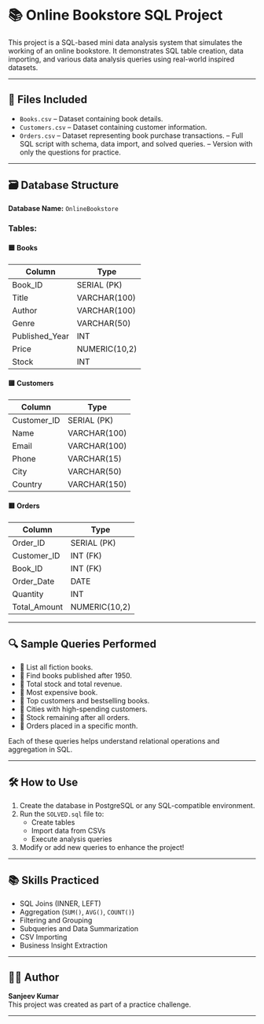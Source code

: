 # 📚 Online Bookstore SQL Project

This project is a SQL-based mini data analysis system that simulates the working of an online bookstore. It demonstrates SQL table creation, data importing, and various data analysis queries using real-world inspired datasets.

---

## 📁 Files Included

- `Books.csv` – Dataset containing book details.
- `Customers.csv` – Dataset containing customer information.
- `Orders.csv` – Dataset representing book purchase transactions.
– Full SQL script with schema, data import, and solved queries.
– Version with only the questions for practice.

---

## 🗃️ Database Structure

**Database Name:** `OnlineBookstore`

### Tables:

#### 🟦 Books
| Column         | Type         |
|----------------|--------------|
| Book_ID        | SERIAL (PK)  |
| Title          | VARCHAR(100) |
| Author         | VARCHAR(100) |
| Genre          | VARCHAR(50)  |
| Published_Year | INT          |
| Price          | NUMERIC(10,2)|
| Stock          | INT          |

#### 🟨 Customers
| Column      | Type         |
|-------------|--------------|
| Customer_ID | SERIAL (PK)  |
| Name        | VARCHAR(100) |
| Email       | VARCHAR(100) |
| Phone       | VARCHAR(15)  |
| City        | VARCHAR(50)  |
| Country     | VARCHAR(150) |

#### 🟥 Orders
| Column       | Type         |
|--------------|--------------|
| Order_ID     | SERIAL (PK)  |
| Customer_ID  | INT (FK)     |
| Book_ID      | INT (FK)     |
| Order_Date   | DATE         |
| Quantity     | INT          |
| Total_Amount | NUMERIC(10,2)|

---

## 🔍 Sample Queries Performed

- 📌 List all fiction books.
- 📌 Find books published after 1950.
- 📌 Total stock and total revenue.
- 📌 Most expensive book.
- 📌 Top customers and bestselling books.
- 📌 Cities with high-spending customers.
- 📌 Stock remaining after all orders.
- 📌 Orders placed in a specific month.

Each of these queries helps understand relational operations and aggregation in SQL.

---

## 🛠️ How to Use

1. Create the database in PostgreSQL or any SQL-compatible environment.
2. Run the `SOLVED.sql` file to:
   - Create tables
   - Import data from CSVs
   - Execute analysis queries
3. Modify or add new queries to enhance the project!

---

## 📚 Skills Practiced

- SQL Joins (INNER, LEFT)
- Aggregation (`SUM()`, `AVG()`, `COUNT()`)
- Filtering and Grouping
- Subqueries and Data Summarization
- CSV Importing
- Business Insight Extraction

---

## 👨‍💻 Author

**Sanjeev Kumar**  
This project was created as part of a practice challenge.

---


